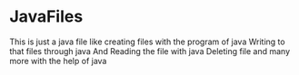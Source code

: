 # JavaFiles
This is just a java file like creating files with the program of java
Writing to that files through java
And Reading the file with java
Deleting file and many more with the help of java
